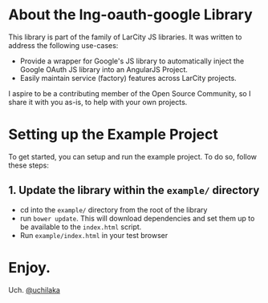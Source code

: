 # About the lng-oauth-google Library

This library is part of the family of LarCity JS libraries. It was written to address the following use-cases:

* Provide a wrapper for Google's JS library to automatically inject the Google OAuth JS library into an AngularJS Project.
* Easily maintain service (factory) features across LarCity projects.

I aspire to be a contributing member of the Open Source Community, so I share it with you as-is, to help with your own projects.

# Setting up the Example Project

To get started, you can setup and run the example project. To do so, follow these steps:

## 1. Update the library within the `example/` directory

* cd into the `example/` directory from the root of the library
* run `bower update`. This will download dependencies and set them up to be available to the `index.html` script.
* Run `example/index.html` in your test browser

# Enjoy.

Uch.
  [@uchilaka](https://twitter.com/uchechilaka)